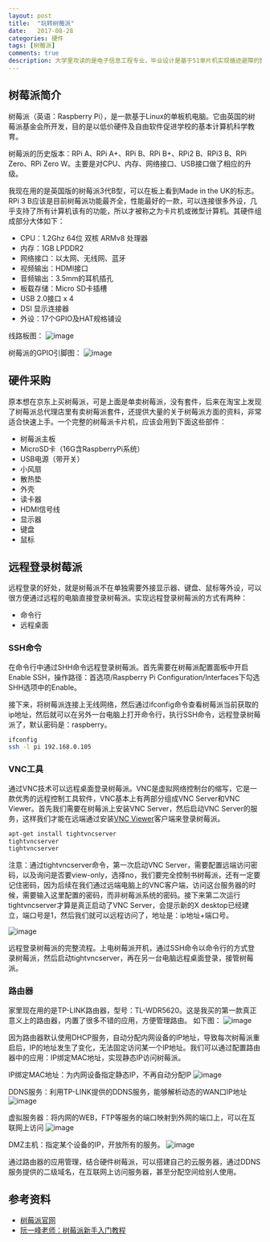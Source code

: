 ```yaml
---
layout: post
title:  "玩转树莓派"
date:   2017-08-28
categories: 硬件
tags: [树莓派]
comments: true
description: 大学里攻读的是电子信息工程专业，毕业设计是基于51单片机实现循迹避障的智能小车，对电子相关的实验，还是有点兴趣的。第一次了解到树莓派是在知乎上的树莓派话题下，看到这小小身板，低成本，可以实现很多有趣的实验，还能基于多种语言如Python、Node等开发驱动，觉得是不错的软硬件结合的案例，能打开自己技术的边界。
---
```


## 树莓派简介

树莓派（英语：Raspberry Pi），是一款基于Linux的单板机电脑。它由英国的树莓派基金会所开发，目的是以低价硬件及自由软件促进学校的基本计算机科学教育。

树莓派的历史版本：RPi A、RPi A+、RPi B、RPi B+、RPi2 B、RPi3 B、RPi Zero、RPi Zero W。主要是对CPU、内存、网络接口、USB接口做了相应的升级。

我现在用的是英国版的树莓派3代B型，可以在板上看到Made in the UK的标志。RPi 3 B应该是目前树莓派功能最齐全，性能最好的一款，可以连接很多外设，几乎支持了所有计算机该有的功能，所以才被称之为卡片机或微型计算机。其硬件组成部分大体如下：

- CPU：1.2Ghz 64位 双核 ARMv8 处理器
- 内存：1GB LPDDR2
- 网络接口：以太网、无线网、蓝牙
- 视频输出：HDMI接口
- 音频输出：3.5mm的耳机插孔
- 板载存储：Micro SD卡插槽
- USB 2.0接口 x 4
- DSI 显示连接器
- 外设：17个GPIO及HAT规格铺设

线路板图：
![image](/assets/images/raspberry.jpeg)

树莓派的GPIO引脚图：
![image](/assets/images/raspberry_3_gpio.jpg)

## 硬件采购

原本想在京东上买树莓派，可是上面是单卖树莓派，没有套件，后来在淘宝上发现了树莓派总代理店里有卖树莓派套件，还提供大量的关于树莓派方面的资料，非常适合快速上手。一个完整的树莓派卡片机，应该会用到下面这些部件：

- 树莓派主板
- MicroSD卡（16G含RaspberryPi系统） 
- USB电源（带开关）
- 小风扇
- 散热垫
- 外壳
- 读卡器
- HDMI信号线
- 显示器
- 键盘
- 鼠标

## 远程登录树莓派

远程登录的好处，就是树莓派不在单独需要外接显示器、键盘、鼠标等外设，可以很方便通过远程的电脑直接登录树莓派。实现远程登录树莓派的方式有两种：

- 命令行
- 远程桌面

### SSH命令

在命令行中通过SHH命令远程登录树莓派。首先需要在树莓派配置面板中开启Enable SSH，操作路径：首选项/Raspberry Pi Configuration/Interfaces下勾选SHH选项中的Enable。

接下来，将树莓派连接上无线网络，然后通过ifconfig命令查看树莓派当前获取的ip地址，然后就可以在另外一台电脑上打开命令行，执行SSH命令，远程登录树莓派了，默认密码是：raspberry。

``` bash
ifconfig
ssh -l pi 192.168.0.105
```


### VNC工具

通过VNC技术可以远程桌面登录树莓派。VNC是虚拟网络控制台的缩写，它是一款优秀的远程控制工具软件，VNC基本上有两部分组成VNC Server和VNC Viewer。首先我们需要在树莓派上安装VNC Server，然后启动VNC Server的服务，这样我们才能在远端通过安装[VNC Viewer](https://www.realvnc.com/download/viewer/)客户端来登录树莓派。

``` bash
apt-get install tightvncserver
tightvncserver
tightvncserver
```

注意：通过tightvncserver命令，第一次启动VNC Server，需要配置远端访问密码，以及询问是否要view-only，选择no，我们要完全控制书树莓派，还有一定要记住密码，因为后续在我们通过远端电脑上的VNC客户端，访问这台服务器的时候，需要输入这里配置的密码，而非树莓派系统的密码。接下来第二次运行tightvncserver才算是真正启动了VNC Server，会提示新的X desktop已经建立，端口号是1，然后我们就可以远程访问了，地址是：ip地址+端口号。

![image](/assets/images/vnc.jpg)

远程登录树莓派的完整流程。上电树莓派开机，通过SSH命令以命令行的方式登录树莓派，然后启动tightvncserver，再在另一台电脑远程桌面登录，接管树莓派。

### 路由器
家里现在用的是TP-LINK路由器，型号：TL-WDR5620。这是我买的第一款真正意义上的路由器，内置了很多不错的应用，方便管理路由。 如下图：
![image](/assets/images/tp-link.jpeg)

因为路由器默认使用DHCP服务，自动分配内网设备的IP地址，导致每次树莓派重启后，IP的地址发生了变化，无法固定访问某一个IP地址。我们可以通过配置路由器中的应用：IP绑定MAC地址，实现静态IP访问树莓派。

IP绑定MAC地址：为内网设备指定静态IP，不再自动分配IP
![image](/assets/images/ip-mac.jpeg)

DDNS服务：利用TP-LINK提供的DDNS服务，能够解析动态的WAN口IP地址
![image](/assets/images/ddns.jpeg)

虚拟服务器：将内网的WEB，FTP等服务的端口映射到外网的端口上，可以在互联网上访问
![image](/assets/images/ddns.jpeg)

DMZ主机：指定某个设备的IP，开放所有的服务。
![image](/assets/images/dmz.jpeg)

通过路由器的应用管理，结合硬件树莓派，可以搭建自己的云服务器，通过DDNS服务提供的二级域名，在互联网上访问服务器，甚至分配空间给别人使用。

## 参考资料
- [树莓派官网](https://www.raspberrypi.org/)
- [阮一峰老师：树莓派新手入门教程](http://www.ruanyifeng.com/blog/2017/06/raspberry-pi-tutorial.html)



